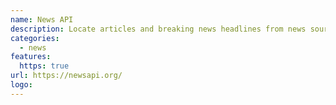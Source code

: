 ```yaml
---
name: News API
description: Locate articles and breaking news headlines from news sources and blogs across the web.
categories:
  - news
features:
  https: true
url: https://newsapi.org/
logo:
---
```

